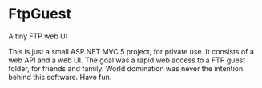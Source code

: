 # FtpGuest
A tiny FTP web UI

This is just a small ASP.NET MVC 5 project, for private use. It consists of a web API and a web UI. The goal was a rapid web access to a FTP guest folder, for friends and family. World domination was never the intention behind this software. Have fun.
